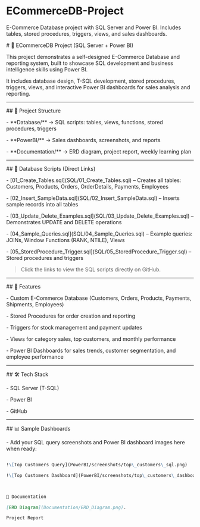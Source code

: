 # ECommerceDB-Project

E-Commerce Database project with SQL Server and Power BI. Includes tables, stored procedures, triggers, views, and sales dashboards.



\# 🛒 ECommerceDB Project (SQL Server + Power BI)



This project demonstrates a self-designed E-Commerce Database and reporting system, built to showcase SQL development and business intelligence skills using Power BI.



It includes database design, T-SQL development, stored procedures, triggers, views, and interactive Power BI dashboards for sales analysis and reporting.



---



\## 📂 Project Structure



\- \*\*Database/\*\* → SQL scripts: tables, views, functions, stored procedures, triggers  

\- \*\*PowerBI/\*\* → Sales dashboards, screenshots, and reports  

\- \*\*Documentation/\*\* → ERD diagram, project report, weekly learning plan  



---



\## 📂 Database Scripts (Direct Links)



\- \[01\_Create\_Tables.sql](SQL/01_Create_Tables.sql) – Creates all tables: Customers, Products, Orders, OrderDetails, Payments, Employees  

\- \[02\_Insert\_SampleData.sql](SQL/02_Insert_SampleData.sql) – Inserts sample records into all tables  

\- \[03\_Update\_Delete\_Examples.sql](SQL/03_Update_Delete_Examples.sql) – Demonstrates UPDATE and DELETE operations  

\- \[04\_Sample\_Queries.sql](SQL/04_Sample_Queries.sql) – Example queries: JOINs, Window Functions (RANK, NTILE), Views  

\- \[05\_StoredProcedure\_Trigger.sql](SQL/05_StoredProcedure_Trigger.sql) – Stored procedures and triggers  



> Click the links to view the SQL scripts directly on GitHub.



---



\## 🔹 Features



\- Custom E-Commerce Database (Customers, Orders, Products, Payments, Shipments, Employees)  

\- Stored Procedures for order creation and reporting  

\- Triggers for stock management and payment updates  

\- Views for category sales, top customers, and monthly performance  

\- Power BI Dashboards for sales trends, customer segmentation, and employee performance  



---



\## 🛠️ Tech Stack



\- SQL Server (T-SQL)  

\- Power BI  

\- GitHub  



---



\## 📊 Sample Dashboards



\- Add your SQL query screenshots and Power BI dashboard images here when ready:



```markdown

!\[Top Customers Query](PowerBI/screenshots/top\_customers\_sql.png)

!\[Top Customers Dashboard](PowerBI/screenshots/top\_customers\_dashboard.png)



📄 Documentation

[ERD Diagram](Documentation/ERD_Diagram.png).

Project Report

